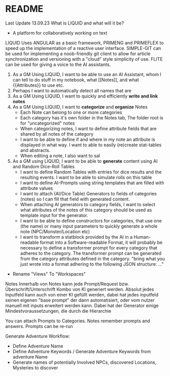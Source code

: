 # README
Last Update 13.09.23
What is LIQUID and what will it be?
- A platform for collaboratively working on text

LIQUID Uses ANGULAR as a basic framework, PRIMENG and PRIMEFLEX to speed up the implementation of a reactive user interface.
SIMPLE-GIT can be used for implementing a noob-friendly git client to allow for article synchronization and versioning with a "cloud" style simplicity of use. FLITE can be used for giving a voice to the AI assistants.





1. As a GM Using LIQUID, I want to be able to use an AI Assistant, whom I can tell to do stuff in my notebook, what \[\[Notes\]\], and what {{Attributes}} to use etc.
2. Perhaps I want to automatically detect all names that are 
3. As a GM Using LIQUID, I want to quickly and efficiently **write and link notes**
4. As a GM Using LIQUID, I want to **categorize** and **organize** Notes
	- Each Note can belong to one or more categories
	- Each category has it's own folder in the Notes tab, The folder root is for "uncategorized" notes 
	- When categorizing notes, I want to define attribute fields that are shared by all notes of the category
	- I want to be able to define if and where in my note an attribute is displayed in what way. I want to able to easily (re)create stat-tables and abstracts.
	- When editing a note, I also want to sal
5. As a GM using LIQUID, I want to be able to **generate** content using AI and Random Dice-Roll Tables
	- I want to define Random Tables with entries for dice results and the resulting events. I want to be able to simulate rolls on this table
	- I want to define AI-Prompts using string templates that are filled with attribute values
	- I want to attach (AI/Dice Table) Generators to fields of categories (notes) so I can fill that field with generated content.
	- When attaching AI generators to category fields, I want to select what attributes of the notes of this category should be used as template input for the generator.
	- I want to be able to define constructors for categories, that use one (the name) or many input parameters to quickly generate a whole note (NPC/Monster/Location etc)
	- I want to transform a statblock provided by the AI in a Human-readable format into a Software-readable Format, it will probably be necessary to define a transformer prompt for every category that adheres to the category. The transformer prompt can be generated from the category attributes defined in the category. "bring what you just wrote into a format adhering to the following JSON structure: ..."

- Rename "Views" To "Workspaces"

Notes
Innerhalb von Notes kann jede Prompt/Request bzw. Überschrift/Unterschrift Kombo von KI generiert werden. Absolut jedes Inputfeld kann auch von einer KI gefüllt werden, dabei hat jedes inputfeld seinen eigenen "base prompt" der dann automatisiert, oder vom nutzer manuell mit inputs erweitert werden kann. Dabei hat der Generator einige Mindestvoraussetzungen, die durch die Hierarchie 

You can attach Prompts to Categories. Notes remember prompts and answers. Prompts can be re-run

Generate Adventure Workflow:
- Define Adventure Name
- Define Adventure Keywords / Generate Adventure Keywords from adventure Name
- Generate names of potentially Involved NPCs, discovered Locations, Mysteries to discover